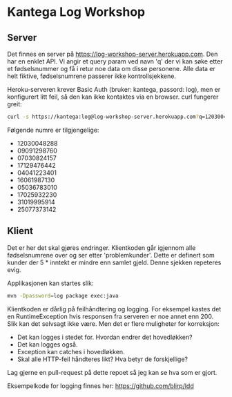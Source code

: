 # Kantega Log Workshop #

## Server ##
Det finnes en server på https://log-workshop-server.herokuapp.com. Den har en enklet API. Vi angir et query param ved navn 'q' der vi kan søke etter et fødselsnummer og få i retur noe data om disse personene. Alle data er helt fiktive, fødselsnumrene passerer ikke kontrollsjekkene.

Heroku-serveren krever Basic Auth (bruker: kantega, passord: log), men er konfigurert litt feil, så den kan ikke kontaktes via en browser. curl fungerer greit:
```bash
curl -s https://kantega:log@log-workshop-server.herokuapp.com?q=12030048288
```

Følgende numre er tilgjengelige:

* 12030048288
* 09091298760
* 07030824157
* 17129476442
* 04041223401
* 16061987130
* 05036783010
* 17025932230
* 31019995914
* 25077373142


## Klient ##

Det er her det skal gjøres endringer. Klientkoden går igjennom alle fødselsnumrene over og ser etter 'problemkunder'. Dette er definert som kunder der 5 * inntekt er mindre enn samlet gjeld. Denne sjekken repeteres evig.

Applikasjonen kan startes slik:
```bash
mvn -Dpassword=log package exec:java
```

Klientkoden er dårlig på feilhåndtering og logging. For eksempel kastes det en RuntimeException hvis responsen fra serveren er noe annet enn 200. Slik kan det selvsagt ikke være. Men det er flere muligheter for korreksjon:
* Det kan logges i stedet for. Hvordan endrer det hovedløkken?
* Det kan logges også.
* Exception kan catches i hovedløkken.
* Skal alle HTTP-feil håndteres likt? Hva betyr de forskjellige?


Lag gjerne en pull-request på dette repoet så jeg kan se hva som er gjort.

Eksempelkode for logging finnes her: https://github.com/blirp/ldd
